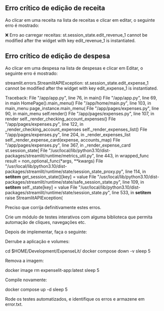 ## Erro crítico de edição de receita

Ao clicar em uma receita na lista de receitas e clicar em editar, o seguinte erro é mostrado:

❌ Erro ao carregar receitas: st.session_state.edit_revenue_1 cannot be modified after the widget with key edit_revenue_1 is instantiated.

## Erro crítico de edição de despesa

Ao clicar em uma despesa na lista de despesas e clicar em Editar, o seguinte erro é mostrado:

streamlit.errors.StreamlitAPIException: st.session_state.edit_expense_1 cannot be modified after the widget with key edit_expense_1 is instantiated.

Traceback:
File "/app/app.py", line 76, in <module>
    main()
File "/app/app.py", line 69, in main
    HomePage().main_menu()
File "/app/home/main.py", line 103, in main_menu
    page_instance.main_menu(
File "/app/pages/expenses.py", line 90, in main_menu
    self.render()
File "/app/pages/expenses.py", line 107, in render
    self._render_checking_account_expenses()
File "/app/pages/expenses.py", line 122, in _render_checking_account_expenses
    self._render_expenses_list()
File "/app/pages/expenses.py", line 204, in _render_expenses_list
    self._render_expense_card(expense, accounts_map)
File "/app/pages/expenses.py", line 367, in _render_expense_card
    st.session_state[
File "/usr/local/lib/python3.10/dist-packages/streamlit/runtime/metrics_util.py", line 443, in wrapped_func
    result = non_optional_func(*args, **kwargs)
File "/usr/local/lib/python3.10/dist-packages/streamlit/runtime/state/session_state_proxy.py", line 114, in __setitem__
    get_session_state()[key] = value
File "/usr/local/lib/python3.10/dist-packages/streamlit/runtime/state/safe_session_state.py", line 109, in __setitem__
    self._state[key] = value
File "/usr/local/lib/python3.10/dist-packages/streamlit/runtime/state/session_state.py", line 533, in __setitem__
    raise StreamlitAPIException(

Preciso que corrija definitivamente estes erros.

Crie um módulo de testes interativos com alguma biblioteca que permita automação de cliques, navegações etc.

Depois de implementar, faça o seguinte:

Derrube a aplicação e volumes:

cd $HOME/Development/ExpenseLit/
docker compose down -v
sleep 5

Remova a imagem:

docker image rm expenselit-app:latest
sleep 5

Compile novamente:

docker compose up -d
sleep 5


Rode os testes automatizados, e identifique os erros e armazene em error.txt.
